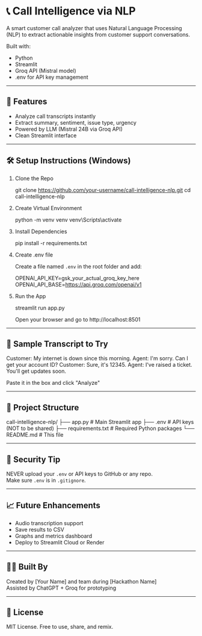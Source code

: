 # 📞 Call Intelligence via NLP

A smart customer call analyzer that uses Natural Language Processing (NLP) to extract actionable insights from customer support conversations.

Built with:
- Python
- Streamlit
- Groq API (Mistral model)
- .env for API key management

---

## 🚀 Features

- Analyze call transcripts instantly
- Extract summary, sentiment, issue type, urgency
- Powered by LLM (Mistral 24B via Groq API)
- Clean Streamlit interface

---

## 🛠️ Setup Instructions (Windows)

1. Clone the Repo

   git clone https://github.com/your-username/call-intelligence-nlp.git
   cd call-intelligence-nlp

2. Create Virtual Environment

   python -m venv venv
   venv\Scripts\activate

3. Install Dependencies

   pip install -r requirements.txt

4. Create .env file

   Create a file named `.env` in the root folder and add:

   OPENAI_API_KEY=gsk_your_actual_groq_key_here
   OPENAI_API_BASE=https://api.groq.com/openai/v1

5. Run the App

   streamlit run app.py

   Open your browser and go to http://localhost:8501

---

## 🧪 Sample Transcript to Try

Customer: My internet is down since this morning.
Agent: I'm sorry. Can I get your account ID?
Customer: Sure, it's 12345.
Agent: I've raised a ticket. You'll get updates soon.

Paste it in the box and click "Analyze"

---

## 📂 Project Structure

call-intelligence-nlp/
├── app.py               # Main Streamlit app
├── .env                 # API keys (NOT to be shared)
├── requirements.txt     # Required Python packages
└── README.md            # This file

---

## 🔐 Security Tip

NEVER upload your `.env` or API keys to GitHub or any repo.  
Make sure `.env` is in `.gitignore`.

---

## 📈 Future Enhancements

- Audio transcription support
- Save results to CSV
- Graphs and metrics dashboard
- Deploy to Streamlit Cloud or Render

---

## 🙋‍♂️ Built By

Created by [Your Name] and team during [Hackathon Name]  
Assisted by ChatGPT + Groq for prototyping

---

## 📄 License

MIT License. Free to use, share, and remix.

